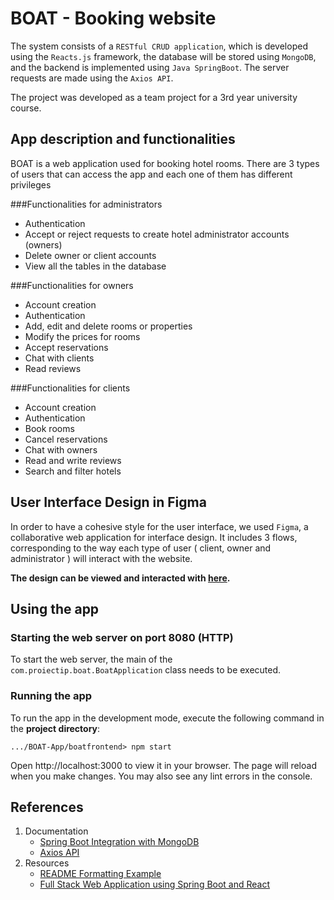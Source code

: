 BOAT - Booking website
============


The system consists of a `RESTful CRUD application`, which is developed using the `Reacts.js` framework, the database will be stored using `MongoDB`, and the backend is implemented using `Java SpringBoot`.
The server requests are made using the `Axios API`.

The project was developed as a team project for a 3rd year university course.

App description and functionalities
------------
BOAT is a web application used for booking hotel rooms. There are 3 types of users that can access the app and each one of them has different privileges 

###Functionalities for administrators

- Authentication
- Accept or reject requests to create hotel administrator accounts (owners) 
- Delete owner or client accounts
- View all the tables in the database

###Functionalities for owners

- Account creation
- Authentication
- Add, edit and delete rooms or properties
- Modify the prices for rooms
- Accept reservations
- Chat with clients
- Read reviews

###Functionalities for clients
- Account creation
- Authentication
- Book rooms
- Cancel reservations 
- Chat with owners
- Read and write reviews
- Search and filter hotels

User Interface Design in Figma
------------

In order to have a cohesive style for the user interface, we used `Figma`, a collaborative web application for interface design.
It includes 3 flows, corresponding to the way each type of user ( client, owner and administrator ) will interact with the website.

**The design can be viewed and interacted with [here](https://www.figma.com/file/8LHJJqZZ3FOxOdNMGxmnxJ/BOAT?type=design&node-id=303%3A140&t=oXM2Fj1QsbRU4zHa-1).**

Using the app
------------

### Starting the web server on port 8080 (HTTP) ###
To start the web server, the main of the `com.proiectip.boat.BoatApplication` class needs to be executed.
### Running the app ###

To run the app in the development mode, execute the following command in the **project directory**:
~~~
.../BOAT-App/boatfrontend> npm start
~~~
Open http://localhost:3000 to view it in your browser.
The page will reload when you make changes.
You may also see any lint errors in the console.

References
------------

1. Documentation
    * [Spring Boot Integration with MongoDB](https://www.mongodb.com/compatibility/spring-boot)
    * [Axios API](https://axios-http.com/docs/api_intro)
2. Resources
    * [README Formatting Example](https://gist.github.com/rt2zz/e0a1d6ab2682d2c47746950b84c0b6ee)
    * [Full Stack Web Application using Spring Boot and React](https://www.youtube.com/watch?v=O_XL9oQ1_To&t=902s)